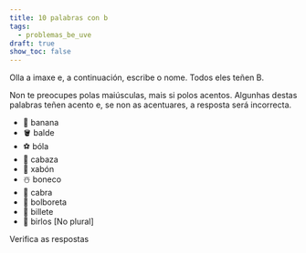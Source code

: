 ```yaml
---
title: 10 palabras con b
tags:
  - problemas_be_uve
draft: true
show_toc: false
---
```

Olla a imaxe e, a continuación, escribe o nome. Todos eles teñen B. 

Non te preocupes polas maiúsculas, mais si polos acentos. Algunhas destas palabras teñen acento e, se non as acentuares, a resposta será incorrecta.

- <e-moji> 🍌 </e-moji>  <e-answer>banana</e-answer>
- <e-moji> 🪣 </e-moji>  <e-answer>balde</e-answer>
- <e-moji> ⚽ </e-moji>  <e-answer>bóla</e-answer>
- <e-moji> 🎃 </e-moji>  <e-answer>cabaza</e-answer>
- <e-moji> 🧼 </e-moji>  <e-answer>xabón</e-answer>
- <e-moji> ☃️ </e-moji>  <e-answer>boneco</e-answer>
- <e-moji> 🐐 </e-moji>  <e-answer>cabra</e-answer>
- <e-moji> 🦋 </e-moji>  <e-answer>bolboreta</e-answer>
- <e-moji> 🎫 </e-moji>  <e-answer>billete</e-answer>
- <e-moji> 🎳 </e-moji>  <e-answer>birlos</e-answer> [No plural]
  
<e-validate>Verifica as respostas</e-validate>

